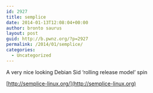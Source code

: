 ```yaml
---
id: 2927
title: semplice
date: 2014-01-13T12:08:04+00:00
author: bronto saurus
layout: post
guid: http://b.pwnz.org/?p=2927
permalink: /2014/01/semplice/
categories:
  - Uncategorized
---
```

A very nice looking Debian Sid &#8216;rolling release model&#8217; spin
  
[http://semplice-linux.org/](http://semplice-linux.org)